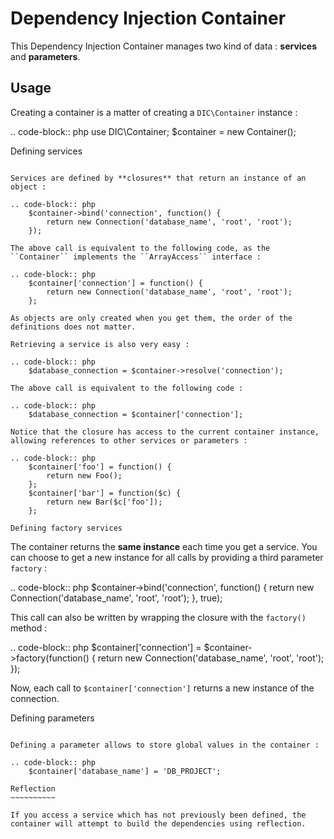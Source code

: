 Dependency Injection Container
==============================

This Dependency Injection Container manages two kind of data : **services** and **parameters**.

Usage
-----

Creating a container is a matter of creating a ``DIC\Container`` instance :

.. code-block:: php
    use DIC\Container;
    $container = new Container();

Defining services
~~~~~~~~~~~~~~~~~

Services are defined by **closures** that return an instance of an object :

.. code-block:: php
    $container->bind('connection', function() {
        return new Connection('database_name', 'root', 'root');
    });

The above call is equivalent to the following code, as the ``Container`` implements the ``ArrayAccess`` interface :

.. code-block:: php
    $container['connection'] = function() {
        return new Connection('database_name', 'root', 'root');
    };
    
As objects are only created when you get them, the order of the definitions does not matter.

Retrieving a service is also very easy :

.. code-block:: php
    $database_connection = $container->resolve('connection');
    
The above call is equivalent to the following code :

.. code-block:: php
    $database_connection = $container['connection'];

Notice that the closure has access to the current container instance, allowing references to other services or parameters :

.. code-block:: php
    $container['foo'] = function() {
        return new Foo();
    };
    $container['bar'] = function($c) {
        return new Bar($c['foo']);
    };

Defining factory services
~~~~~~~~~~~~~~~~~~~~~~~~~

The container returns the **same instance** each time you get a service. You can choose to get a new instance for all calls by providing a third parameter ``factory`` :

.. code-block:: php
    $container->bind('connection', function() {
        return new Connection('database_name', 'root', 'root');
    }, true);

This call can also be written by wrapping the closure with the ``factory()`` method :

.. code-block:: php
    $container['connection'] = $container->factory(function() {
        return new Connection('database_name', 'root', 'root');
    });

Now, each call to ``$container['connection']`` returns a new instance of the connection.

Defining parameters
~~~~~~~~~~~~~~~~~~~

Defining a parameter allows to store global values in the container :

.. code-block:: php
    $container['database_name'] = 'DB_PROJECT';
    
Reflection
~~~~~~~~~~

If you access a service which has not previously been defined, the container will attempt to build the dependencies using reflection.